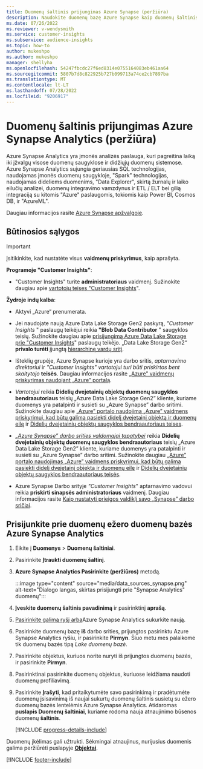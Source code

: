 ```yaml
---
title: Duomenų šaltinis prijungimas Azure Synapse (peržiūra)
description: Naudokite duomenų bazę Azure Synapse kaip duomenų šaltinis Dynamics 365 Customer Insights.
ms.date: 07/26/2022
ms.reviewer: v-wendysmith
ms.service: customer-insights
ms.subservice: audience-insights
ms.topic: how-to
author: mukeshpo
ms.author: mukeshpo
manager: shellyha
ms.openlocfilehash: 54247fbcdc27f6ed8314e0755164083eb461aa64
ms.sourcegitcommit: 5807b7d8c822925b727b099713a74ce2cb7897ba
ms.translationtype: MT
ms.contentlocale: lt-LT
ms.lasthandoff: 07/28/2022
ms.locfileid: "9206917"
---
```

# <a name="connect-an-azure-synapse-analytics-data-source-preview"></a>Duomenų šaltinis prijungimas Azure Synapse Analytics (peržiūra)

Azure Synapse Analytics yra įmonės analizės paslauga, kuri pagreitina laiką iki įžvalgų visose duomenų saugyklose ir didžiųjų duomenų sistemose. Azure Synapse Analytics sujungia geriausias SQL technologijas, naudojamas įmonės duomenų saugykloje, "Spark" technologijas, naudojamas dideliems duomenims, "Data Explorer", skirtą žurnalų ir laiko eilučių analizei, duomenų integravimo vamzdynus ir ETL / ELT bei gilią integraciją su kitomis "Azure" paslaugomis, tokiomis kaip Power BI, Cosmos DB, ir "AzureML".

Daugiau informacijos rasite [Azure Synapse apžvalgoje](/azure/synapse-analytics/overview-what-is).

## <a name="prerequisites"></a>Būtinosios sąlygos

> [!IMPORTANT]
> Įsitikinkite, kad nustatėte visus **vaidmenų priskyrimus**, kaip aprašyta.  

**Programoje "Customer Insights"**:

* "Customer Insights" turite **administratoriaus** vaidmenį. Sužinokite daugiau apie [vartotojų teises "Customer Insights](permissions.md#assign-roles-and-permissions)".

**Žydroje indų kalba**:

- Aktyvi „Azure“ prenumerata.

- Jei naudojate naują Azure Data Lake Storage Gen2 paskyrą, *"Customer Insights* " paslaugų teikėjui reikia **"Blob Data Contributor** " saugyklos teisių. Sužinokite daugiau apie [prisijungimą Azure Data Lake Storage prie "Customer Insights](connect-service-principal.md)" paslaugų teikėjo. „Data Lake Storage Gen2“ **privalo turėti** įjungtą [hierarchinę vardų sritį](/azure/storage/blobs/data-lake-storage-namespace).

- Išteklių grupėje, Azure Synapse kurioje yra darbo sritis, *aptarnavimo direktoriui* ir *"Customer Insights" vartotojui turi būti priskirtos bent skaitytojo* **teisės**. Daugiau informacijos rasite [„Azure” vaidmenų priskyrimas naudojant „Azure” portalą](/azure/role-based-access-control/role-assignments-portal).

- *Vartotojui* reikia **Didelių dvejetainių objektų duomenų saugyklos bendraautoriaus** teisių „Azure Data Lake Storage Gen2” kliente, kuriame duomenys yra patalpinti ir susieti su „Azure Synapse” darbo sritimi. Sužinokite daugiau apie [„Azure” portalo naudojimą „Azure” vaidmens priskyrimui, kad būtų galima pasiekti didelį dvejetainį objektą ir duomenų eilę](/azure/storage/common/storage-auth-aad-rbac-portal) ir [Didelių dvejetainių objektų saugyklos bendraautoriaus teises](/azure/role-based-access-control/built-in-roles#storage-blob-data-contributor).

- *[„Azure Synapse” darbo srities valdomajai tapatybei](/azure/synapse-analytics/security/synapse-workspace-managed-identity)* reikia **Didelių dvejetainių objektų duomenų saugyklos bendraautoriaus** teisių „Azure Data Lake Storage Gen2” kliente, kuriame duomenys yra patalpinti ir susieti su „Azure Synapse” darbo sritimi. Sužinokite daugiau [„Azure” portalo naudojimas „Azure” vaidmens priskyrimui, kad būtų galima pasiekti didelį dvejetainį objektą ir duomenų eilę](/azure/storage/common/storage-auth-aad-rbac-portal) ir [Didelių dvejetainių objektų saugyklos bendraautoriaus teisės](/azure/role-based-access-control/built-in-roles#storage-blob-data-contributor).

- Azure Synapse Darbo srityje *"Customer Insights*" aptarnavimo vadovui reikia **priskirti sinapsės administratoriaus** vaidmenį. Daugiau informacijos rasite [Kaip nustatyti prieigos valdiklį savo „Synapse” darbo sričiai](/azure/synapse-analytics/security/how-to-set-up-access-control).

## <a name="connect-to-the-data-lake-database-in-azure-synapse-analytics"></a>Prisijunkite prie duomenų ežero duomenų bazės Azure Synapse Analytics

1. Eikite į **Duomenys** > **Duomenų šaltiniai**.

1. Pasirinkite **Įtraukti duomenų šaltinį**.

1. **Azure Synapse Analytics Pasirinkite (peržiūros)** metodą.

   :::image type="content" source="media/data_sources_synapse.png" alt-text="Dialogo langas, skirtas prisijungti prie &quot;Synapse Analytics&quot; duomenų":::
  
1. **Įveskite duomenų šaltinis pavadinimą** ir pasirinktinį **aprašą**.

1. [Pasirinkite galimą ryšį arba](connections.md)Azure Synapse Analytics sukurkite naują.

1. Pasirinkite duomenų bazę **iš** darbo srities, prijungtos pasirinktu Azure Synapse Analytics ryšiu, ir pasirinkite **Pirmyn**. Šiuo metu mes palaikome tik duomenų bazės tipą *Lake duomenų bazė*.

1. Pasirinkite objektus, kuriuos norite nuryti iš prijungtos duomenų bazės, ir pasirinkite **Pirmyn**.

1. Pasirinktinai pasirinkite duomenų objektus, kuriuose leidžiama naudoti duomenų profiliavimą.

1. Pasirinkite **Įrašyti**, kad pritaikytumėte savo pasirinkimą ir pradėtumėte duomenų įsisavinimą iš naujai sukurtų duomenų šaltinis susietų su ežero duomenų bazės lentelėmis Azure Synapse Analytics. Atidaromas **puslapis Duomenų šaltiniai**, kuriame rodoma nauja atnaujinimo būsenos duomenų **šaltinis**.

   [!INCLUDE [progress-details-include](includes/progress-details-pane.md)]

Duomenų įkėlimas gali užtrukti. Sėkmingai atnaujinus, nurijusius duomenis galima peržiūrėti puslapyje [**Objektai**](entities.md).

[!INCLUDE [footer-include](includes/footer-banner.md)]
